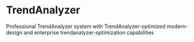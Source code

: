 # TrendAnalyzer
Professional TrendAnalyzer system with TrendAnalyzer-optimized modern-design and enterprise trendanalyzer-optimization capabilities
